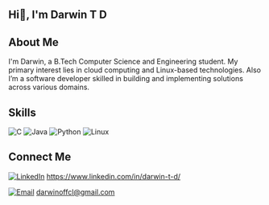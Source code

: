 ## Hi👋, I'm Darwin T D 

## About Me
I'm Darwin, a B.Tech Computer Science and Engineering student. My primary interest lies in cloud computing and Linux-based technologies. Also I’m a software developer skilled in building and implementing solutions across various domains.

## Skills
![C](https://img.shields.io/badge/-C-00599C?style=for-the-badge&logo=c&logoColor=white)  ![Java](https://img.shields.io/badge/-Java-007396?style=for-the-badge&logo=java&logoColor=white)  ![Python](https://img.shields.io/badge/-Python-3776AB?style=for-the-badge&logo=python&logoColor=white)  ![Linux](https://img.shields.io/badge/-Linux-FCC624?style=for-the-badge&logo=linux&logoColor=black)  

## Connect Me
[![LinkedIn](https://img.shields.io/badge/-LinkedIn-0A66C2?style=for-the-badge&logo=linkedin&logoColor=white)](https://linkedin.com/in/YourProfile)    https://www.linkedin.com/in/darwin-t-d/

[![Email](https://img.shields.io/badge/-Email-D14836?style=for-the-badge&logo=gmail&logoColor=white)](mailto:your.email@gmail.com)    darwinoffcl@gmail.com

